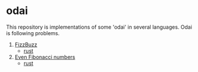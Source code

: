 # odai

This repository is implementations of some 'odai' in several languages.
Odai is following problems.

1. [FizzBuzz](https://en.wikipedia.org/wiki/Fizz_buzz)
   * [rust](./rust/fizz-buzz)
1. [Even Fibonacci numbers](https://projecteuler.net/problem=2)
   * [rust](./rust/fibonacci)